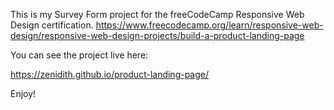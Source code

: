 This is my Survey Form project for the freeCodeCamp Responsive Web Design certification. https://www.freecodecamp.org/learn/responsive-web-design/responsive-web-design-projects/build-a-product-landing-page

You can see the project live here:

https://zenidith.github.io/product-landing-page/

Enjoy!

